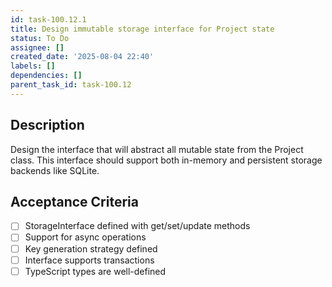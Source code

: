 ```yaml
---
id: task-100.12.1
title: Design immutable storage interface for Project state
status: To Do
assignee: []
created_date: '2025-08-04 22:40'
labels: []
dependencies: []
parent_task_id: task-100.12
---
```


## Description

Design the interface that will abstract all mutable state from the Project class. This interface should support both in-memory and persistent storage backends like SQLite.

## Acceptance Criteria

- [ ] StorageInterface defined with get/set/update methods
- [ ] Support for async operations
- [ ] Key generation strategy defined
- [ ] Interface supports transactions
- [ ] TypeScript types are well-defined

